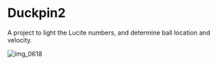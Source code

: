 # Duckpin2

A project to light the Lucite numbers, and determine ball location and velocity.

![img_0618](https://user-images.githubusercontent.com/1431998/39188481-ec7950fc-479d-11e8-82c8-5a614f0254e0.jpg)
